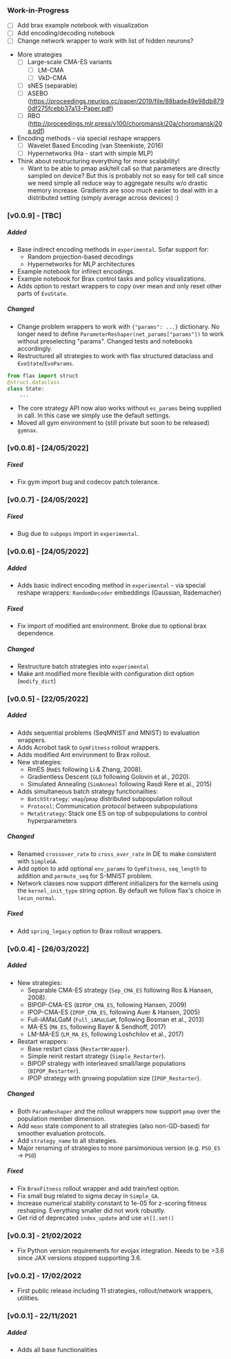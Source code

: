 ### Work-in-Progress

- [ ] Add brax example notebook with visualization
- [ ] Add encoding/decoding notebook
- [ ] Change network wrapper to work with list of hidden neurons?
- More strategies
    - [ ] Large-scale CMA-ES variants
        - [ ] LM-CMA
        - [ ] VkD-CMA
    - [ ] sNES (separable)
    - [ ] ASEBO (https://proceedings.neurips.cc/paper/2019/file/88bade49e98db8790df275fcebb37a13-Paper.pdf)
    - [ ] RBO (http://proceedings.mlr.press/v100/choromanski20a/choromanski20a.pdf)

- Encoding methods - via special reshape wrappers
    - [ ] Wavelet Based Encoding (van Steenkiste, 2016)
    - [ ] Hypernetworks (Ha - start with simple MLP)

- Think about restructuring everything for more scalability!
    - Want to be able to pmap ask/tell call so that parameters are directly sampled on device? But this is probably not so easy for tell call since we need simple all reduce way to aggregate results w/o drastic memory increase. Gradients are sooo much easier to deal with in a distributed setting (simply average across devices) :) 

### [v0.0.9] - [TBC]

##### Added

- Base indirect encoding methods in `experimental`. Sofar support for:
    - Random projection-based decodings
    - Hypernetworks for MLP architectures
- Example notebook for infirect encodings.
- Example notebook for Brax control tasks and policy visualizations.
- Adds option to restart wrappers to copy over mean and only reset other parts of `EvoState`.

##### Changed

- Change problem wrappers to work with `{"params": ...}` dictionary. No longer need to define `ParameterReshaper(net_params["params"])` to work without preselecting "params". Changed tests and notebooks accordingly.
- Restructured all strategies to work with flax structured dataclass and `EvoState`/`EvoParams`.

```python
from flax import struct
@struct.dataclass
class State:
    ...
```

- The core strategy API now also works without `es_params` being supplied in call. In this case we simply use the default settings.
- Moved all gym environment to (still private but soon to be released) `gymnax`.

### [v0.0.8] - [24/05/2022]

##### Fixed

- Fix gym import bug and codecov patch tolerance.

### [v0.0.7] - [24/05/2022]

##### Fixed

- Bug due to `subpops` import in `experimental`.

### [v0.0.6] - [24/05/2022]

##### Added

- Adds basic indirect encoding method in `experimental` - via special reshape wrappers: `RandomDecoder` embeddings (Gaussian, Rademacher)

##### Fixed

- Fix import of modified ant environment. Broke due to optional brax dependence.
##### Changed

- Restructure batch strategies into `experimental`
- Make ant modified more flexible with configuration dict option (`modify_dict`)

### [v0.0.5] - [22/05/2022]

##### Added

- Adds sequential problems (SeqMNIST and MNIST) to evaluation wrappers.
- Adds Acrobot task to `GymFitness` rollout wrappers.
- Adds modified Ant environment to Brax rollout.
- New strategies:
    - RmES (`RmES` following Li & Zhang, 2008).
    - Gradientless Descent (`GLD` following Golovin et al., 2020).
    - Simulated Annealing (`SimAnneal` following Rasdi Rere et al., 2015)
- Adds simultaneous batch strategy functionalities:
    - `BatchStrategy`: `vmap`/`pmap` distributed subpopulation rollout
    - `Protocol`: Communication protocol between subpopulations
    - `MetaStrategy`: Stack one ES on top of subpopulations to control hyperparameters

##### Changed

- Renamed `crossover_rate` to `cross_over_rate` in DE to make consistent with `SimpleGA`.
- Add option to add optional `env_params` to `GymFitness`, `seq_length` to addition and `permute_seq` for S-MNIST problem.
- Network classes now support different initializers for the kernels using the `kernel_init_type` string option. By default we follow flax's choice in `lecun_normal`.

##### Fixed

- Add `spring_legacy` option to Brax rollout wrappers.

### [v0.0.4] - [26/03/2022]

##### Added

- New strategies:
    - Separable CMA-ES strategy (`Sep_CMA_ES` following Ros & Hansen, 2008).
    - BIPOP-CMA-ES (`BIPOP_CMA_ES`, following Hansen, 2009)
    - IPOP-CMA-ES (`IPOP_CMA_ES`, following Auer & Hansen, 2005)
    - Full-iAMaLGaM (`Full_iAMaLGaM`, following Bosman et al., 2013)
    - MA-ES (`MA_ES`, following Bayer & Sendhoff, 2017)
    - LM-MA-ES (`LM_MA_ES`, following Loshchilov et al., 2017)
- Restart wrappers: 
    - Base restart class (`RestartWrapper`).
    - Simple reinit restart strategy (`Simple_Restarter`).
    - BIPOP strategy with interleaved small/large populations (`BIPOP_Restarter`).
    - IPOP strategy with growing population size (`IPOP_Restarter`).

##### Changed

- Both `ParamReshaper` and the rollout wrappers now support `pmap` over the population member dimension.
- Add `mean` state component to all strategies (also non-GD-based) for smoother evaluation protocols.
- Add `strategy_name` to all strategies.
- Major renaming of strategies to more parsimonious version (e.g. `PSO_ES` -> `PSO`)

##### Fixed

- Fix `BraxFitness` rollout wrapper and add train/test option.
- Fix small bug related to sigma decay in `Simple_GA`.
- Increase numerical stability constant to 1e-05 for z-scoring fitness reshaping. Everything smaller did not work robustly.
- Get rid of deprecated `index_update` and use `at[].set()`

### [v0.0.3] - 21/02/2022

- Fix Python version requirements for evojax integration. Needs to be >3.6 since JAX versions stopped supporting 3.6.

### [v0.0.2] - 17/02/2022

- First public release including 11 strategies, rollout/network wrappers, utilities.

### [v0.0.1] - 22/11/2021

##### Added
- Adds all base functionalities
